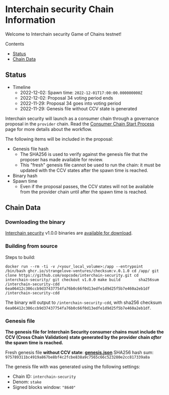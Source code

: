 # Interchain security Chain Information
Welcome to Interchain security Game of Chains testnet!

Contents

* [Status](#status)
* [Chain Data](#chain-data)

## Status

* Timeline
  * 2022-12-02: Spawn time: `2022-12-01T17:00:00.000000000Z`
  * 2022-12-02: Proposal 34 voting period ends
  * 2022-11-29: Proposal 34 goes into voting period
  * 2022-11-29: Genesis file without CCV state is generated

Interchain security will launch as a consumer chain through a governance proposal in the `provider` chain. Read the [Consumer Chain Start Process](https://github.com/hyphacoop/ics-testnets/blob/main/docs/Consumer-Chain-Start-Process.md#consumer-chain-start-process) page for more details about the workflow.

The following items will be included in the proposal:
* Genesis file hash
  * The SHA256 is used to verify against the genesis file that the proposer has made available for review.
  * This "fresh" genesis file cannot be used to run the chain: it must be updated with the CCV states after the spawn time is reached.
* Binary hash
* Spawn time
  * Even if the proposal passes, the CCV states will not be available from the provider chain until after the spawn time is reached.

## Chain Data

### Downloading the binary

[Interchain security](https://github.com/oopcode/interchain-security) v1.0.0 binaries are [available for download](https://github.com/p2p-org/ics-testnets-interchain-security/releases/tag/v1.0.0).

### Building from source

Steps to build:

`docker run --rm -ti -v /<your_local_volume>:/app --entrypoint /bin/bash ghcr.io/strangelove-ventures/checksum:v.0.1.0
cd /app/
git clone https://github.com/oopcode/interchain-security.git
cd interchain-security/
git checkout v1.0.0
make build       
sha256sum /interchain-security-cdd
6ea06412c306ccb9d37437754fa76b0c66f0d13edfe1d9d25f5b7e460a2eb1df  /interchain-security-cdd`

The binary will output to `/interchain-security-cdd`, with sha256 checksum `6ea06412c306ccb9d37437754fa76b0c66f0d13edfe1d9d25f5b7e460a2eb1df`.

### Genesis file

**The genesis file for Interchain Security consumer chains must include the CCV (Cross Chain Validation) state generated by the provider chain _after_ the spawn time is reached.**

Fresh genesis file **without CCV state**: **[genesis.json](genesis.json)** SHA256 hash sum: `975789311bc4919a867be8bf4c2fcbe838a9c7565c66c523280e2cc817339a8a`

The genesis file with was generated using the following settings:

* Chain ID: `interchain-security`
* Denom: `stake`
* Signed blocks window: `"8640"`

